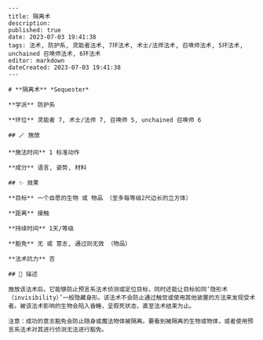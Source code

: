 
    ---
    title: 隔离术
    description: 
    published: true
    date: 2023-07-03 19:41:38
    tags: 法术, 防护系, 灵能者法术, 7环法术, 术士/法师法术, 召唤师法术, 5环法术, unchained 召唤师法术, 6环法术
    editor: markdown
    dateCreated: 2023-07-03 19:41:38
    ---

    # **隔离术** *Sequester*

    **学派** 防护系 

    **环位** 灵能者 7, 术士/法师 7, 召唤师 5, unchained 召唤师 6

    ## 🪄 施放

    **施法时间** 1 标准动作

    **成分** 语言, 姿势, 材料

    ## ✨ 效果 

    **目标** 一个自愿的生物 或 物品 （至多每等级2尺边长的立方体） 

    **距离** 接触  

    **持续时间** 1天/等级 

    **豁免** 无 或 意志, 通过则无效 （物品）

    **法术抗力** 否

    ## 📖 描述

    施放该法术后，它能够防止预言系法术侦测或定位目标，同时还能让目标如同‘隐形术 （invisibility）’一般隐藏身形。该法术不会防止通过触觉或使用其他装置的方法来发现受术者。被该法术影响的生物会陷入昏睡，呈假死状态，直至法术结束为止。

    注意：成功的意志豁免会防止随身或魔法物体被隔离。要看到被隔离的生物或物体，或者使用预言系法术对其进行侦测无法进行豁免。
    